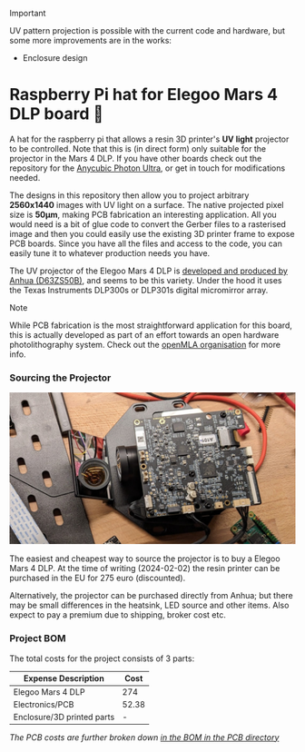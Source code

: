 

> [!IMPORTANT]
>
> UV pattern projection is possible with the current code and hardware, but some more improvements are in the works:
>
> * Enclosure design
> 

# Raspberry Pi hat for Elegoo Mars 4 DLP board 🔦

A hat for the raspberry pi that allows a resin 3D printer's **UV light** projector to be controlled. Note that this is (in direct form) only suitable for the projector in the Mars 4 DLP. If you have other boards check out the repository for the [Anycubic Photon Ultra](https://github.com/openMLA/photon-ultra-controller), or get in touch for modifications needed. 

The designs in this repository then allow you to project arbitrary **2560x1440** images with UV light on a surface. The native projected pixel size is **50μm**, making PCB fabrication an interesting application. All you would need is a bit of glue code to convert the Gerber files to a rasterised image and then you could easily use the existing 3D printer frame to expose PCB boards. Since you have all the files and access to the code, you can easily tune it to whatever production needs you have.

The UV projector of the Elegoo Mars 4 DLP is [developed and produced by Anhua (D63ZS50B)](https://www.anhuaoe.com/en/industriause/info.aspx?itemid=2694), and seems to be this variety. Under the hood it uses the Texas Instruments DLP300s or DLP301s digital micromirror array.


> [!NOTE]  
> While PCB fabrication is the most straightforward application for this board, this is actually developed as part of an effort towards an open hardware photolithography system. Check out the [openMLA organisation](https://github.com/openMLA/) for more info.

### Sourcing the Projector

![the anhua projector taken from the Elegoo Mars 4 DLP](media/anhua_D63ZS50B.jpg)

The easiest and cheapest way to source the projector is to buy a Elegoo Mars 4 DLP. At the time of writing (2024-02-02) the resin printer can be purchased in the EU for 275 euro (discounted).

Alternatively, the projector can be purchased directly from Anhua; but there may be small differences in the heatsink, LED source and other items. Also expect to pay a premium due to shipping, broker cost etc.

### Project BOM

The total costs for the project consists of 3 parts:

| Expense Description        | Cost  |
| -------------------------- | ----- |
| Elegoo Mars 4 DLP          | 274   |
| Electronics/PCB            | 52.38 |
| Enclosure/3D printed parts | -     |

_The PCB costs are further broken down [in the BOM in the PCB directory](./PCB/README.md)_
